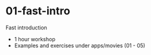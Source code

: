 # 01-fast-intro

Fast introduction

- 1 hour workshop
- Examples and exercises under apps/movies (01 - 05)